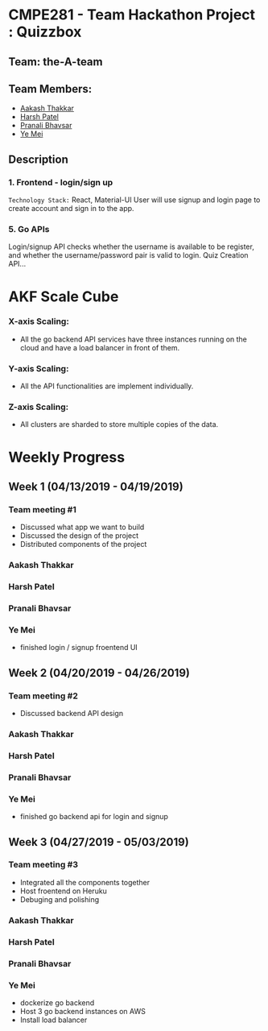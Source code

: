 # CMPE281 - Team Hackathon Project : Quizzbox

## Team: the-A-team

## Team Members:
* [Aakash Thakkar](https://github.com/Akash2707)
* [Harsh Patel](https://github.com/harsh2911)
* [Pranali Bhavsar](https://github.com/pranali139)
* [Ye Mei](https://github.com/MeirYeMei)

## Description

### 1. Frontend - login/sign up

```Technology Stack:``` React, Material-UI
User will use signup and login page to create account and sign in to the app.

### 5. Go APIs
Login/signup API checks whether the username is available to be register, and whether the username/password pair is valid to login.
Quiz Creation API...

# AKF Scale Cube

### X-axis Scaling: 
- All the go backend API services have three instances running on the cloud and have a load balancer in front of them.

### Y-axis Scaling:
- All the API functionalities are implement individually. 

### Z-axis Scaling:
- All clusters are sharded to store multiple copies of the data.

# Weekly Progress
## Week 1 (04/13/2019 - 04/19/2019)
### Team meeting #1
- Discussed what app we want to build
- Discussed the design of the project
- Distributed components of the project

### Aakash Thakkar
### Harsh Patel
### Pranali Bhavsar
### Ye Mei
  - finished login / signup froentend UI
  
## Week 2 (04/20/2019 - 04/26/2019)
### Team meeting #2
  - Discussed backend API design

### Aakash Thakkar
### Harsh Patel
### Pranali Bhavsar
### Ye Mei
  - finished go backend api for login and signup
  
## Week 3 (04/27/2019 - 05/03/2019)
### Team meeting #3
- Integrated all the components together
- Host froentend on Heruku
- Debuging and polishing

### Aakash Thakkar
### Harsh Patel
### Pranali Bhavsar
### Ye Mei
  - dockerize go backend
  - Host 3 go backend instances on AWS
  - Install load balancer
